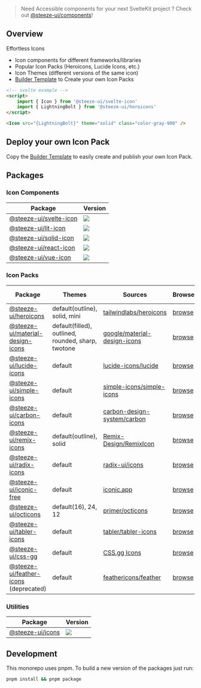 > Need Accessible components for your next SvelteKit project ? Check out [@steeze-ui/components](https://github.com/steeze-ui/components)!

## Overview

Effortless Icons

- Icon components for different frameworks/libraries
- Popular Icon Packs (Heroicons, Lucide Icons, etc.)
- Icon Themes (different versions of the same icon)
- [Builder Template](https://github.com/steeze-ui/icons/tree/main/packages/builders/template-builder) to Create your own Icon Packs

```html
<!-- svelte example -->
<script>
	import { Icon } from '@steeze-ui/svelte-icon'
	import { LightningBolt } from '@steeze-ui/heroicons'
</script>

<Icon src="{LightningBolt}" theme="solid" class="color-gray-900" />
```

## Deploy your own Icon Pack

Copy the [Builder Template](https://github.com/steeze-ui/icons/tree/main/packages/builders/template-builder) to easily create and publish your own Icon Pack.

## Packages

### Icon Components

| Package                                                   | Version                                                                                                                                             |
| --------------------------------------------------------- | --------------------------------------------------------------------------------------------------------------------------------------------------- |
| [@steeze-ui/svelte-icon](packages/components/svelte-icon) | <a href="https://www.npmjs.com/package/@steeze-ui/svelte-icon"><img src="https://img.shields.io/npm/v/@steeze-ui/svelte-icon.svg?style=flat" /></a> |
| [@steeze-ui/lit-icon](packages/components/lit-icon)       | <a href="https://www.npmjs.com/package/@steeze-ui/lit-icon"><img src="https://img.shields.io/npm/v/@steeze-ui/lit-icon.svg?style=flat" /></a>       |
| [@steeze-ui/solid-icon](packages/components/solid-icon)   | <a href="https://www.npmjs.com/package/@steeze-ui/solid-icon"><img src="https://img.shields.io/npm/v/@steeze-ui/solid-icon.svg?style=flat" /></a>   |
| [@steeze-ui/react-icon](packages/components/react-icon)   | <a href="https://www.npmjs.com/package/@steeze-ui/react-icon"><img src="https://img.shields.io/npm/v/@steeze-ui/react-icon.svg?style=flat" /></a>   |
| [@steeze-ui/vue-icon](packages/components/vue-icon)       | <a href="https://www.npmjs.com/package/@steeze-ui/vue-icon"><img src="https://img.shields.io/npm/v/@steeze-ui/vue-icon.svg?style=flat" /></a>       |

### Icon Packs

| Package                                                                              | Themes                                             | Sources                                                                                                | Browser                                                            | Package Version                                                                                                                                                         | Src Version |
| ------------------------------------------------------------------------------------ | -------------------------------------------------- | ------------------------------------------------------------------------------------------------------ | ------------------------------------------------------------------ | ----------------------------------------------------------------------------------------------------------------------------------------------------------------------- | ----------- |
| [@steeze-ui/heroicons](packages/builders/heroicons-builder)                          | default(outline), solid, mini                      | [tailwindlabs/heroicons](https://github.com/tailwindlabs/heroicons)                                    | [browse](https://heroicons.com/)                                   | <a href="https://www.npmjs.com/package/@steeze-ui/heroicons"><img src="https://img.shields.io/npm/v/@steeze-ui/heroicons.svg?style=flat" /></a>                         | 2.0.18      |
| [@steeze-ui/material-design-icons](packages/builders/material-design-icons-builder/) | default(filled), outlined, rounded, sharp, twotone | [google/material-design-icons](https://github.com/google/material-design-icons)                        | [browse](https://fonts.google.com/icons)                           | <a href="https://www.npmjs.com/package/@steeze-ui/material-design-icons"><img src="https://img.shields.io/npm/v/@steeze-ui/material-design-icons.svg?style=flat" /></a> | 1.14.9      |
| [@steeze-ui/lucide-icons](packages/builders/lucide-icons-builder)                   | default                                            | [lucide-icons/lucide](https://github.com/lucide-icons/lucide)                                          | [browse](https://lucide.dev/)                                      | <a href="https://www.npmjs.com/package/@steeze-ui/lucide-icons"><img src="https://img.shields.io/npm/v/@steeze-ui/lucide-icons.svg?style=flat" /></a>                   | 0.246.0     |
| [@steeze-ui/simple-icons](packages/builders/simple-icons-builder/)                   | default                                            | [simple-icons/simple-icons](https://github.com/simple-icons/simple-icons)                              | [browse](https://simpleicons.org/)                                 | <a href="https://www.npmjs.com/package/@steeze-ui/simple-icons"><img src="https://img.shields.io/npm/v/@steeze-ui/simple-icons.svg?style=flat" /></a>                   | 9.2.0       |
| [@steeze-ui/carbon-icons](packages/builders/carbon-icons-builder/)                   | default                                            | [carbon-design-system/carbon](https://github.com/carbon-design-system/carbon/tree/main/packages/icons) | [browse](https://carbondesignsystem.com/guidelines/icons/library/) | <a href="https://www.npmjs.com/package/@steeze-ui/carbon-icons"><img src="https://img.shields.io/npm/v/@steeze-ui/carbon-icons.svg?style=flat" /></a>                   | 11.21.0      |
| [@steeze-ui/remix-icons](packages/builders/remix-icons-builder)                      | default(outline), solid                            | [Remix-Design/RemixIcon](https://github.com/Remix-Design/remixicon)                                    | [browse](https://remixicon.com/)                                   | <a href="https://www.npmjs.com/package/@steeze-ui/remix-icons"><img src="https://img.shields.io/npm/v/@steeze-ui/remix-icons.svg?style=flat" /></a>                     | 2.5.0       |
| [@steeze-ui/radix-icons](packages/builders/radix-icons-builder)                      | default                                            | [radix-ui/icons](https://github.com/radix-ui/icons)                                                    | [browse](https://icons.modulz.app/)                                | <a href="https://www.npmjs.com/package/@steeze-ui/radix-icons"><img src="https://img.shields.io/npm/v/@steeze-ui/radix-icons.svg?style=flat" /></a>                     | 5.0.0       |
| [@steeze-ui/iconic-free](packages/builders/iconic-free-builder)                      | default                                            | [iconic.app](https://iconic.app/)                                                                      | [browse](https://iconic.app/c/availability/free/)                  | <a href="https://www.npmjs.com/package/@steeze-ui/iconic-free"><img src="https://img.shields.io/npm/v/@steeze-ui/iconic-free.svg?style=flat" /></a>                     | -           |
| [@steeze-ui/octicons](packages/builders/octicons-builder)                            | default(16), 24, 12                                | [primer/octicons](https://github.com/primer/octicons)                                                  | [browse](https://primer.style/octicons/)                           | <a href="https://www.npmjs.com/package/@steeze-ui/octicons"><img src="https://img.shields.io/npm/v/@steeze-ui/octicons.svg?style=flat" /></a>                           | 19.3.0      |
| [@steeze-ui/tabler-icons](packages/builders/tabler-icons-builder/)                   | default                                            | [tabler/tabler-icons](https://github.com/tabler/tabler-icons)                                          | [browse](https://tabler-icons.io/)                                 | <a href="https://www.npmjs.com/package/@steeze-ui/tabler-icons"><img src="https://img.shields.io/npm/v/@steeze-ui/tabler-icons.svg?style=flat" /></a>                   | 2.22.0     |
| [@steeze-ui/css-gg](packages/builders/css-gg-builder/)                               | default                                            | [CSS.gg Icons](https://css.gg/)                                                                        | [browse](https://css.gg/app)                                       | <a href="https://www.npmjs.com/package/@steeze-ui/css-gg"><img src="https://img.shields.io/npm/v/@steeze-ui/css-gg.svg?style=flat" /></a>                               | 2.0.0       |
| [@steeze-ui/feather-icons](packages/builders/feather-icons-builder) (deprecated)     | default                                            | [feathericons/feather](https://github.com/feathericons/feather)                                        | [browse](https://feathericons.com/)                                | <a href="https://www.npmjs.com/package/@steeze-ui/feather-icons"><img src="https://img.shields.io/npm/v/@steeze-ui/feather-icons.svg?style=flat" /></a>                 | 4.29.0      |

### Utilities

| Package                           | Version                                                                                                                                 |
| --------------------------------- | --------------------------------------------------------------------------------------------------------------------------------------- |
| [@steeze-ui/icons](packages/core) | <a href="https://www.npmjs.com/package/@steeze-ui/icons"><img src="https://img.shields.io/npm/v/@steeze-ui/icons.svg?style=flat" /></a> |

## Development

This monorepo uses pnpm. To build a new version of the packages just run:

```bash
pnpm install && pnpm package
```
